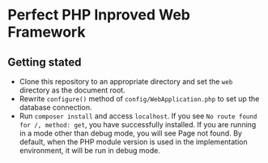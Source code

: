 # Perfect PHP Inproved Web Framework

## Getting stated

- Clone this repository to an appropriate directory and set the `web` directory as the document root.
- Rewrite `configure()` method of `config/WebApplication.php` to set up the database connection.
- Run `composer install` and access `localhost`. If you see `No route found for /, method: get`, you have successfully installed. If you are running in a mode other than debug mode, you will see Page not found. By default, when the PHP module version is used in the implementation environment, it will be run in debug mode.
